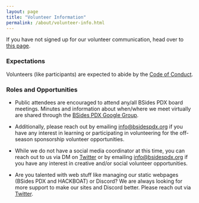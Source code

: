 ```yaml
---
layout: page
title: "Volunteer Information"
permalink: /about/volunteer-info.html
--- 
```


If you have not signed up for our volunteer communication, head over to [this page](../events/2024/volunteer).

### Expectations
Volunteers (like participants) are expected to abide by the [Code of Conduct](./code-of-conduct.html). 

### Roles and Opportunities


* Public attendees are encouraged to attend any/all BSides PDX board meetings. Minutes and information about when/where we meet virtually are shared through the <a href="https://groups.google.com/forum/#!forum/bsidespdx">BSides PDX Google Group</a>.

* Additionally, please reach out by emailing info@bsidespdx.org if you have any interest in learning or participating in volunteering for the off-season sponsorship volunteer opportunities. 

* While we do not have a social media coordinator at this time, you can reach out to us via DM on <a href="https://twitter.com/bsidespdx">Twitter</a> or by emailing info@bsidespdx.org if you have any interest in creative and/or social volunteer opportunities.

* Are you talented with web stuff like managing our static webpages (BSides PDX and HACKBOAT) or Discord? We are always looking for more support to make our sites and Discord better. Please reach out via <a href="https://twitter.com/bsidespdx">Twitter</a>.

